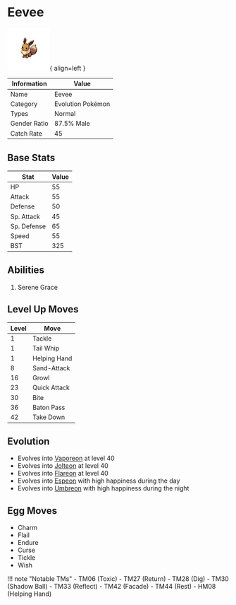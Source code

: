 # Eevee

![Eevee](../images/pokemon/133.png){ align=left }

| Information | Value |
|------------|--------|
| Name | Eevee |
| Category | Evolution Pokémon |
| Types | Normal |
| Gender Ratio | 87.5% Male |
| Catch Rate | 45 |

## Base Stats

| Stat | Value |
|------|-------|
| HP | 55 |
| Attack | 55 |
| Defense | 50 |
| Sp. Attack | 45 |
| Sp. Defense | 65 |
| Speed | 55 |
| BST | 325 |

## Abilities
1. Serene Grace

## Level Up Moves
| Level | Move |
|-------|------|
| 1 | Tackle |
| 1 | Tail Whip |
| 1 | Helping Hand |
| 8 | Sand-Attack |
| 16 | Growl |
| 23 | Quick Attack |
| 30 | Bite |
| 36 | Baton Pass |
| 42 | Take Down |

## Evolution
- Evolves into [Vaporeon](134-vaporeon.md) at level 40
- Evolves into [Jolteon](135-jolteon.md) at level 40
- Evolves into [Flareon](136-flareon.md) at level 40
- Evolves into [Espeon](196-espeon.md) with high happiness during the day
- Evolves into [Umbreon](197-umbreon.md) with high happiness during the night

## Egg Moves
- Charm
- Flail
- Endure
- Curse
- Tickle
- Wish

!!! note "Notable TMs"
    - TM06 (Toxic)
    - TM27 (Return)
    - TM28 (Dig)
    - TM30 (Shadow Ball)
    - TM33 (Reflect)
    - TM42 (Facade)
    - TM44 (Rest)
    - HM08 (Helping Hand)
